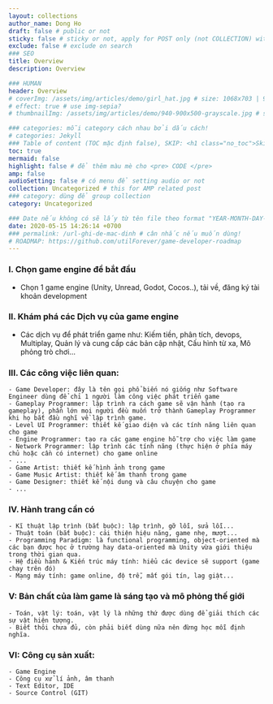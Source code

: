 ```yaml
---
layout: collections
author_name: Dong Ho
draft: false # public or not
sticky: false # sticky or not, apply for POST only (not COLLECTION) with including thumbnailImg
exclude: false # exclude on search
### SEO
title: Overview
description: Overview

### HUMAN
header: Overview
# coverImg: /assets/img/articles/demo/girl_hat.jpg # size: 1068x703 | 900x500 | 600x400
# effect: true # use img-sepia?
# thumbnailImg: /assets/img/articles/demo/940-900x500-grayscale.jpg # size: 900x500 | 600x400

### categories: mỗi category cách nhau bởi dấu cách!
# categories: Jekyll
### Table of content (TOC mặc định false), SKIP: <h1 class="no_toc">Skip toc</h1> hoặc <div class="no_toc_section">
toc: true
mermaid: false
highlight: false # để thêm màu mè cho <pre> CODE </pre>
amp: false
audioSetting: false # có menu để setting audio or not
collection: Uncategorized # this for AMP related post
### category: dùng để group collection
category: Uncategorized

### Date nếu không có sẽ lấy từ tên file theo format "YEAR-MONTH-DAY-title.md"
date: 2020-05-15 14:26:14 +0700
### permalink: /url-ghi-de-mac-dinh # cân nhắc nếu muốn dùng!
# ROADMAP: https://github.com/utilForever/game-developer-roadmap
---
```


### I. Chọn game engine để bắt đầu
- Chọn 1 game engine (Unity, Unread, Godot, Cocos..), tải về, đăng ký tài khoản development

### II. Khám phá các Dịch vụ của game engine
- Các dịch vụ để phát triển game như: Kiếm tiền, phân tích, devops, Multiplay, Quản lý và cung cấp các bản cập nhật, Cấu hình từ xa, Mô phỏng trò chơi...

### III. Các công việc liên quan:
	- Game Developer: đây là tên gọi phổ biến nó giống như Software Engineer dùng để chỉ 1 người làm công việc phát triển game
	- Gameplay Programmer: lập trình ra cách game sẽ vận hành (tạo ra gameplay), phần lớn mọi người đều muốn trở thành Gameplay Programmer khi họ bắt đầu nghĩ về lập trình game.
	- Level UI Programmer: thiết kế giao diện và các tính năng liên quan cho game
	- Engine Programmer: tạo ra các game engine hỗ trợ cho việc làm game
	- Network Programmer: lập trình các tính năng (thực hiện ở phía máy chủ hoặc cần có internet) cho game online
	- ...
	- Game Artist: thiết kế hình ảnh trong game
	- Game Music Artist: thiết kế âm thanh trong game
	- Game Designer: thiết kế nội dung và câu chuyện cho game
	- ...

### IV. Hành trang cần có
	- Kĩ thuật lập trình (bắt buộc): lập trình, gỡ lỗi, sửa lỗi...
	- Thuật toán (bắt buộc): cải thiện hiệu năng, game nhẹ, mượt...
	- Programming Paradigm: là functional programming, object-oriented mà các bạn được học ở trường hay data-oriented mà Unity vừa giới thiệu trong thời gian qua.
	- Hệ điều hảnh & Kiến trúc máy tính: hiểu các device sẽ support (game chạy trên đó)
	- Mạng máy tính: game online, độ trễ, mất gói tín, lag giật...

### V: Bản chất của làm game là sáng tạo và mô phỏng thế giới
	- Toán, vật lý: toán, vật lý là những thứ được dùng để giải thích các sự vật hiện tượng.
	- Biết thôi chưa đủ, còn phải biết dùng nữa nên đừng học mỗi định nghĩa.

### VI: Công cụ sản xuất:
	- Game Engine
	- Công cụ xử lí ảnh, âm thanh
	- Text Editor, IDE
	- Source Control (GIT)